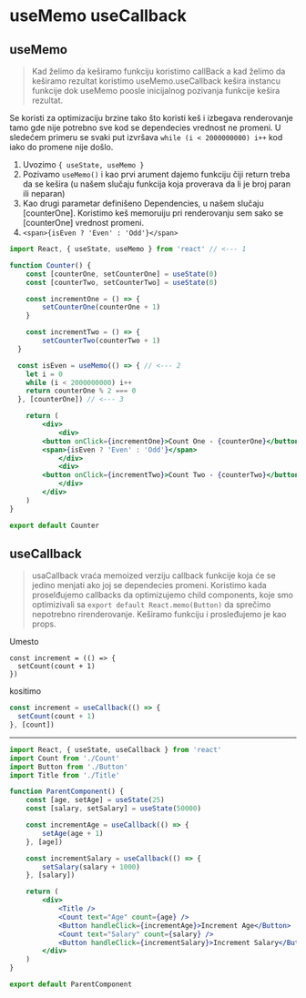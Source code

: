 # useMemo useCallback

## useMemo


> Kad želimo da keširamo funkciju koristimo callBack a kad želimo da keširamo rezultat koristimo useMemo.useCallback kešira instancu funkcije dok useMemo poosle inicijalnog pozivanja funkcije kešira rezultat. 

Se koristi za optimizaciju brzine tako što koristi keš i izbegava renderovanje tamo gde nije potrebno sve kod se dependecies vrednost ne promeni. U sledećem primeru se svaki put izvršava `while (i < 2000000000) i++` kod iako do promene nije došlo.

1. Uvozimo `{ useState, useMemo }`
2. Pozivamo `useMemo()` i kao prvi arument dajemo funkciju čiji return treba da se kešira (u našem slučaju funkcija koja proverava da li je broj paran ili neparan)
3. Kao drugi parametar definišeno Dependencies, u našem slučaju [counterOne]. Koristimo keš memoruiju pri renderovanju sem sako se [counterOne] vrednost promeni.
4. `<span>{isEven ? 'Even' : 'Odd'}</span>`
```jsx
import React, { useState, useMemo } from 'react' // <--- 1

function Counter() {
	const [counterOne, setCounterOne] = useState(0)
	const [counterTwo, setCounterTwo] = useState(0)

	const incrementOne = () => {
		setCounterOne(counterOne + 1)
	}

	const incrementTwo = () => {
		setCounterTwo(counterTwo + 1)
  }

  const isEven = useMemo(() => { // <--- 2
    let i = 0
    while (i < 2000000000) i++
    return counterOne % 2 === 0
  }, [counterOne]) // <--- 3

	return (
		<div>
			<div>
        <button onClick={incrementOne}>Count One - {counterOne}</button>
        <span>{isEven ? 'Even' : 'Odd'}</span>
			</div>
			<div>
        <button onClick={incrementTwo}>Count Two - {counterTwo}</button>
			</div>
		</div>
	)
}

export default Counter
```

## useCallback

> usaCallback vraća memoized verziju callback funkcije koja će se jedino menjati ako joj se dependecies promeni. Koristimo kada proselđujemo callbacks da optimizujemo child components, koje smo optimizivali sa  `export default React.memo(Button)` da sprečimo nepotrebno rirenderovanje. Keširamo funkciju i prosleđujemo je kao props.

Umesto
```jxs
const increment = (() => {
  setCount(count + 1)
})
```
kositimo
```jsx
const increment = useCallback(() => {
  setCount(count + 1)
}, [count])
```
---

```jsx
import React, { useState, useCallback } from 'react'
import Count from './Count'
import Button from './Button'
import Title from './Title'

function ParentComponent() {
	const [age, setAge] = useState(25)
	const [salary, setSalary] = useState(50000)

	const incrementAge = useCallback(() => {
		setAge(age + 1)
	}, [age])

	const incrementSalary = useCallback(() => {
		setSalary(salary + 1000)
	}, [salary])

	return (
		<div>
			<Title />
			<Count text="Age" count={age} />
			<Button handleClick={incrementAge}>Increment Age</Button>
			<Count text="Salary" count={salary} />
			<Button handleClick={incrementSalary}>Increment Salary</Button>
		</div>
	)
}

export default ParentComponent
```
